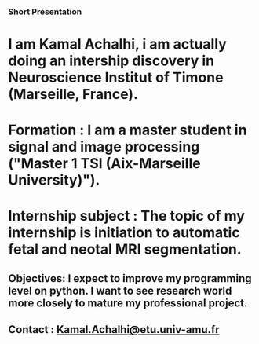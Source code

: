 ###  Short Présentation
# I am Kamal Achalhi, i am actually doing an intership discovery in Neuroscience Institut of Timone (Marseille, France).
#  Formation : I am a master student in signal and image processing ("Master 1 TSI (Aix-Marseille University)"). 
# Internship subject : The topic of my internship is initiation to automatic fetal and neotal MRI segmentation. 
## Objectives:  I expect to improve my programming level on python. I want to see research world more closely to mature my professional project.

##  Contact : Kamal.Achalhi@etu.univ-amu.fr
<!---
KamalAchalhi/KamalAchalhi is a ✨ special ✨ repository because its `README.md` (this file) appears on your GitHub profile.
You can click the Preview link to take a look at your changes.
--->
